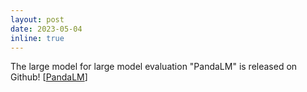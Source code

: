 ```yaml
---
layout: post
date: 2023-05-04
inline: true
---
```


The large model for large model evaluation "PandaLM" is released on Github! [[PandaLM](https://github.com/WeOpenML/PandaLM)]
